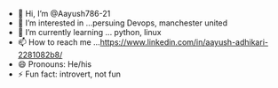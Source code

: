 - 👋 Hi, I’m @Aayush786-21
- 👀 I’m interested in ...persuing Devops, manchester united
- 🌱 I’m currently learning ... python, linux
- 📫 How to reach me ...https://www.linkedin.com/in/aayush-adhikari-2281082b8/
- 😄 Pronouns: He/his
- ⚡ Fun fact: introvert, not fun 

<!---
Aayush786-21/Aayush786-21 is a ✨ special ✨ repository because its `README.md` (this file) appears on your GitHub profile.
You can click the Preview link to take a look at your changes.
--->
